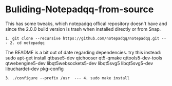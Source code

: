 # Buliding-Notepadqq-from-source
This has some tweaks, which notepadqq offical repository doesn't have and since the 2.0.0 build version is trash when installed directly or from Snap.


``1. git clone --recursive https://github.com/notepadqq/notepadqq.git ---
2. cd notepadqq``

The README is a bit out of date regarding dependencies. try this instead:
sudo apt-get install qtbase5-dev qtchooser qt5-qmake qttools5-dev-tools qtwebengine5-dev libqt5websockets5-dev libqt5svg5 libqt5svg5-dev libuchardet-dev pkg-config

``3. ./configure --prefix /usr  ---
4. sudo make install``
